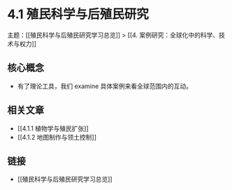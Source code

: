 # 4.1 殖民科学与后殖民研究

主题：[[殖民科学与后殖民研究学习总览]] > [[4. 案例研究：全球化中的科学、技术与权力]]

## 核心概念

- 有了理论工具，我们 examine 具体案例来看全球范围内的互动。

## 相关文章

- [[4.1.1 植物学与殖民扩张]]
- [[4.1.2 地图制作与领土控制]]

## 链接

- [[殖民科学与后殖民研究学习总览]]
